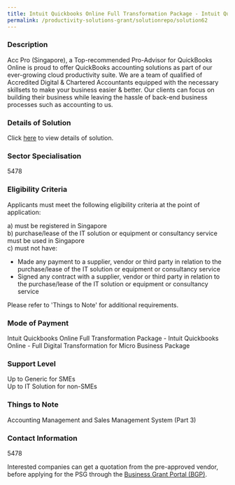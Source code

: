 ```yaml
---
title: Intuit Quickbooks Online Full Transformation Package - Intuit Quickbooks Online - Full Digital Transformation for Micro Business Package
permalink: /productivity-solutions-grant/solutionrepo/solution62
---
```


### Description

Acc Pro (Singapore), a Top-recommended Pro-Advisor for QuickBooks Online is proud to offer QuickBooks accounting solutions as part of our ever-growing cloud productivity suite. We are a team of qualified of Accredited Digital & Chartered Accountants equipped with the necessary skillsets to make your business easier & better. Our clients can focus on building their business while leaving the hassle of back-end business processes such as accounting to us.

### Details of Solution

Click <a href='Acc Pro (Singapore) Pte. Ltd.' target='_blank' rel='noopener'>here</a> to view details of solution.

### Sector Specialisation

 5478 

### Eligibility Criteria

Applicants must meet the following eligibility criteria at the point of application:

a) must be registered in Singapore <br>
b) purchase/lease of the IT solution or equipment or consultancy service must be used in Singapore <br>
c) must not have:
- Made any payment to a supplier, vendor or third party in relation to the purchase/lease of the IT solution or equipment or consultancy service
- Signed any contract with a supplier, vendor or third party in relation to the purchase/lease of the IT solution or equipment or consultancy service

Please refer to 'Things to Note' for additional requirements.

### Mode of Payment
Intuit Quickbooks Online Full Transformation Package - Intuit Quickbooks Online - Full Digital Transformation for Micro Business Package

### Support Level
Up to Generic for SMEs <br>
Up to IT Solution for non-SMEs

### Things to Note
Accounting Management and Sales Management System (Part 3)

### Contact Information
5478

Interested companies can get a quotation from the pre-approved vendor, before applying for the PSG through the <a target='_blank' rel='noopener' href='https://www.businessgrants.gov.sg/'>Business Grant Portal (BGP)</a>.
